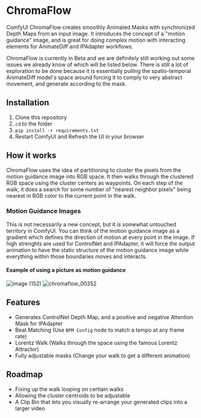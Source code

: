 # ChromaFlow

ComfyUI ChromaFlow creates smoothly Animated Masks with synchronized Depth Maps from an input image. It introduces the concept of a "motion guidance" image, and is great for doing complex motion with interacting elements for AnimateDiff and IPAdapter workflows.

ChromaFlow is currently in Beta and we are definitely still working out some issues we already know of which will be listed below.  There is still a lot of exploration to be done because it is essentially pulling the spatio-temporal AnimateDiff model's space around forcing it to comply to very abstract movement, and generate according to the mask.

## Installation
1. Clone this repository
2. `cd` to the folder
3. `pip install -r requirements.txt`
4. Restart ComfyUI and Refresh the UI in your browser

## How it works
ChromaFlow uses the idea of partitioning to cluster the pixels from the motion guidance image into RGB space. It then walks through the clustered RGB space using the cluster centers as waypoints. On each step of the walk, it does a search for some number of "nearest neighbor pixels" being nearest in RGB color to the current point in the walk.

### Motion Guidance Images
This is not necessarily a new concept, but it is somewhat untouched territory in ComfyUI. You can think of the motion guidance image as a gradient which defines the direction of motion at every point in the image. If high strenghts are used for ControlNet and IPAdapter, it will force the output animation to have the static structure of the motion guidance image while everything within those boundaries moves and interacts.
#### Example of using a picture as motion guidance
![image (152)](https://github.com/lks-ai/chromaflow/assets/163685473/e6d2b7d7-f35c-4852-ac28-abb3d732f459) ![chromaflow_00352](https://github.com/lks-ai/chromaflow/assets/163685473/b18cb700-5202-4e84-8d4b-33351ccde535)

## Features
- Generates ControlNet Depth Map, and a positive and negative Attention Mask for IPAdapter
- Beat Matching (Use `BPM Config` node to match a tempo at any frame rate)
- Lorentz Walk (Walks through the space using the famous Lorentz Attractor)
- Fully adjustable masks (Change your walk to get a different animation)

## Roadmap
- Fixing up the walk looping on certiain walks
- Allowing the cluster centroids to be adjustable
- A Clip Bin that lets you visually re-arrange your generated clips into a larger video
